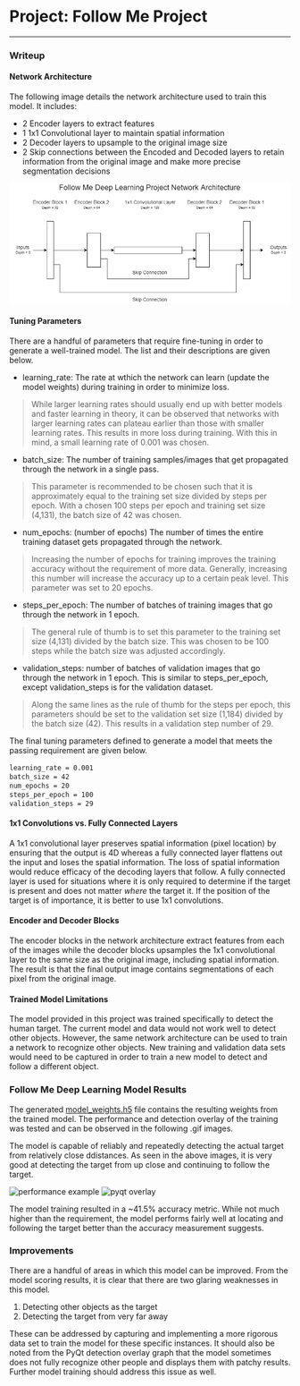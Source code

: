 # Project: Follow Me Project

[image0]: ./docs/misc/follow_me_performance_example.gif
[image1]: ./docs/misc/follow_me_pyqt_overlay.gif
[image3]: ./docs/misc/network_architecture.png

---
### Writeup

#### Network Architecture

The following image details the network architecture used to train this model. It includes:

* 2 Encoder layers to extract features
* 1 1x1 Convolutional layer to maintain spatial information
* 2 Decoder layers to upsample to the original image size
* 2 Skip connections between the Encoded and Decoded layers to retain information from the original image and make more precise segmentation decisions

![network architecture][image3]

#### Tuning Parameters

There are a handful of parameters that require fine-tuning in order to generate a well-trained model. The list and their descriptions are given below.

* learning_rate: The rate at wthich the network can learn (update the model weights) during training in order to minimize loss. 
> While larger learning rates should usually end up with better models and faster learning in theory, it can be observed that networks with larger learning rates can plateau earlier than those with smaller learning rates. This results in more loss during training. With this in mind, a small learning rate of 0.001 was chosen.

* batch_size: The number of training samples/images that get propagated through the network in a single pass.
> This parameter is recommended to be chosen such that it is approximately equal to the training set size divided by steps per epoch. With a chosen 100 steps per epoch and training set size (4,131), the batch size of 42 was chosen.  

* num_epochs: (number of epochs) The number of times the entire training dataset gets propagated through the network.
> Increasing the number of epochs for training improves the training accuracy without the requirement of more data. Generally, increasing this number will increase the accuracy up to a certain peak level. This parameter was set to 20 epochs.

* steps_per_epoch: The number of batches of training images that go through the network in 1 epoch.
> The general rule of thumb is to set this parameter to the training set size (4,131) divided by the batch size. This was chosen to be 100 steps while the batch size was adjusted accordingly.

* validation_steps: number of batches of validation images that go through the network in 1 epoch. This is similar to steps_per_epoch, except validation_steps is for the validation dataset.
> Along the same lines as the rule of thumb for the steps per epoch, this parameters should be set to the validation set size (1,184) divided by the batch size (42). This results in a validation step number of 29.

The final tuning parameters defined to generate a model that meets the passing requirement are given below.

```
learning_rate = 0.001
batch_size = 42
num_epochs = 20
steps_per_epoch = 100
validation_steps = 29
```

#### 1x1 Convolutions vs. Fully Connected Layers

A 1x1 convolutional layer preserves spatial information (pixel location) by ensuring that the output is 4D whereas a fully connected layer flattens out the input and loses the spatial information. The loss of spatial information would reduce efficacy of the decoding layers that follow. A fully connected layer is used for situations where it is only required to determine if the target is present and does not matter *where* the target it. If the position of the target is of importance, it is better to use 1x1 convolutions.

#### Encoder and Decoder Blocks

The encoder blocks in the network architecture extract features from each of the images while the decoder blocks upsamples the 1x1 convolutional layer to the same size as the original image, including spatial information. The result is that the final output image contains segmentations of each pixel from the original image.

#### Trained Model Limitations

The model provided in this project was trained specifically to detect the human target. The current model and data would not work well to detect other objects. However, the same network architecture can be used to train a network to recognize other objects. New training and validation data sets would need to be captured in order to train a new model to detect and follow a different object.

### Follow Me Deep Learning Model Results

The generated [model_weights.h5](https://github.com/kevinfructuoso/Deep-Learning-Drone-Follower/blob/master/data/weights/model_weights) file contains the resulting weights from the trained model. The performance and detection overlay of the training was tested and can be observed in the following .gif images.

The model is capable of reliably and repeatedly detecting the actual target from relatively close ddistances. As seen in the above images, it is very good at detecting the target from up close and continuing to follow the target.

![performance example][image0]
![pyqt overlay][image1]


The model training resulted in a ~41.5% accuracy metric. While not much higher than the requirement, the model performs fairly well at locating and following the target better than the accuracy measurement suggests.

### Improvements

There are a handful of areas in which this model can be improved. From the model scoring results, it is clear that there are two glaring weaknesses in this model.

1. Detecting other objects as the target
2. Detecting the target from very far away

These can be addressed by capturing and implementing a more rigorous data set to train the model for these specific instances. It should also be noted from the PyQt detection overlay graph that the model sometimes does not fully recognize other people and displays them with patchy results. Further model training should address this issue as well.